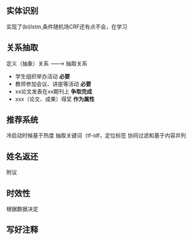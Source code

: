 ## 实体识别
实现了(bi)lstm,条件随机场CRF还有点不会，在学习

## 关系抽取
定义（抽象）关系 ---> 抽取关系

- 学生组织举办活动 **必要**
- 教师参加会议、讲座等活动 **必要**
- xx论文发表在xx期刊上 **争取完成**
- xxx（论文、成果）得奖 **作为属性**

## 推荐系统
冷启动时候基于热度
抽取关键词（tf-idf，定位标签
协同过滤和基于内容并列

## 姓名返还
附议

## 时效性
根据数据决定

## 写好注释

